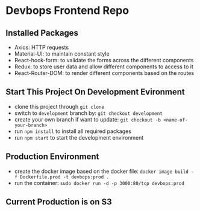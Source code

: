 # Devbops Frontend Repo

## Installed Packages

- Axios: HTTP requests
- Material-UI: to maintain constant style
- React-hook-form: to validate the forms across the different components
- Redux: to store user data and allow different components to access to it
- React-Router-DOM: to render different components based on the routes

## Start This Project On Development Evironment

- clone this project through `git clone`
- switch to `development` branch by: `git checkout development`
- create your own branch if want to update: `git checkout -b <name-of-your-branch>`
- run `npm install` to install all required packages
- run `npm start` to start the development environment

## Production Environment

- create the docker image based on the docker file: `docker image build -f Dockerfile.prod -t devbops:prod .`
- run the container: `sudo docker run -d -p 3000:80/tcp devbops:prod`

## Current Production is on S3
